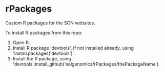 # rPackages
Custom R packages for the SGN websites.

To install R packages from this repo:

1. Open R.
2. Install R package 'devtools', if not installed already, using 'install.packages('devtools')'.
3. Install the R package, using 'devtools::install_github('solgenomics/rPackages/thePackageName').


